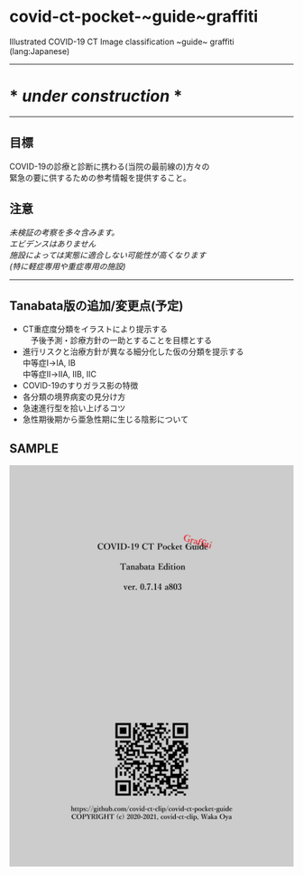 # covid-ct-pocket-~guide~graffiti
Illustrated COVID-19 CT Image classification ~guide~ graffiti (lang:Japanese)

---
# * *under construction* *
---

## 目標  
COVID-19の診療と診断に携わる(当院の最前線の)方々の  
緊急の要に供するための参考情報を提供すること。

## 注意  
*未検証の考察を多々含みます。*  
*エビデンスはありません*  
*施設によっては実態に適合しない可能性が高くなります  
 (特に軽症専用や重症専用の施設)*

---
## Tanabata版の追加/変更点(予定)
- CT重症度分類をイラストにより提示する  
　予後予測・診療方針の一助とすることを目標とする
- 進行リスクと治療方針が異なる細分化した仮の分類を提示する  
    中等症Ⅰ→ⅠA, ⅠB  
    中等症Ⅱ→ⅡA, ⅡB, ⅡC  
- COVID-19のすりガラス影の特徴
- 各分類の境界病変の見分け方
- 急速進行型を拾い上げるコツ
- 急性期後期から亜急性期に生じる陰影について  

## SAMPLE
![sample image](sample.jpg)
